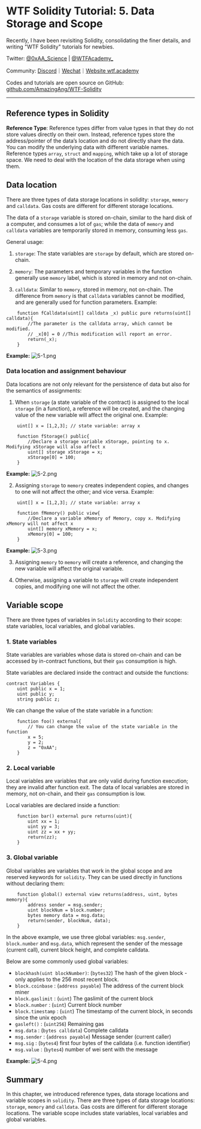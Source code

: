 # WTF Solidity Tutorial: 5. Data Storage and Scope

Recently, I have been revisiting Solidity, consolidating the finer details, and writing "WTF Solidity" tutorials for newbies.

Twitter: [@0xAA_Science](https://twitter.com/0xAA_Science) | [@WTFAcademy_](https://twitter.com/WTFAcademy_)

Community: [Discord](https://discord.gg/5akcruXrsk)｜[Wechat](https://docs.google.com/forms/d/e/1FAIpQLSe4KGT8Sh6sJ7hedQRuIYirOoZK_85miz3dw7vA1-YjodgJ-A/viewform?usp=sf_link)｜[Website wtf.academy](https://wtf.academy)

Codes and tutorials are open source on GitHub: [github.com/AmazingAng/WTF-Solidity](https://github.com/AmazingAng/WTF-Solidity)

-----

## Reference types in Solidity
**Reference Type**: Reference types differ from value types in that they do not store values directly on their own. Instead, reference types store the address/pointer of the data’s location and do not directly share the data. You can modify the underlying data with different variable names. Reference types `array`, `struct` and `mapping`, which take up a lot of storage space. We need to deal with the location of the data storage when using them.

## Data location
There are three types of data storage locations in solidity: `storage`, `memory` and `calldata`. Gas costs are different for different storage locations. 

The data of a `storage` variable is stored on-chain, similar to the hard disk of a computer, and consumes a lot of `gas`; while the data of `memory` and `calldata` variables are temporarily stored in memory, consuming less `gas`. 

General usage:

1. `storage`: The state variables are `storage` by default, which are stored on-chain. 

2. `memory`: The parameters and temporary variables in the function generally use `memory` label, which is stored in memory and not on-chain. 

3. `calldata`: Similar to `memory`, stored in memory, not on-chain. The difference from `memory` is that `calldata` variables cannot be modified, and are generally used for function parameters. Example:

```solidity
    function fCalldata(uint[] calldata _x) public pure returns(uint[] calldata){
        //The parameter is the calldata array, which cannot be modified.
        // _x[0] = 0 //This modification will report an error.
        return(_x);
    }
```

**Example:**
![5-1.png](./img/5-1.png)

### Data location and assignment behaviour

Data locations are not only relevant for the persistence of data but also for the semantics of assignments:

1. When `storage` (a state variable of the contract) is assigned to the local `storage` (in a function), a reference will be created, and the changing value of the new variable will affect the original one. Example:
```solidity
    uint[] x = [1,2,3]; // state variable: array x

    function fStorage() public{
        //Declare a storage variable xStorage, pointing to x. Modifying xStorage will also affect x
        uint[] storage xStorage = x;
        xStorage[0] = 100;
    }
```
**Example:**
![5-2.png](./img/5-2.png)

2. Assigning `storage` to `memory` creates independent copies, and changes to one will not affect the other; and vice versa. Example:
```solidity
    uint[] x = [1,2,3]; // state variable: array x
    
    function fMemory() public view{
        //Declare a variable xMemory of Memory, copy x. Modifying xMemory will not affect x
        uint[] memory xMemory = x;
        xMemory[0] = 100;
    }
```
**Example:**
![5-3.png](./img/5-3.png)

3. Assigning `memory` to `memory` will create a reference, and changing the new variable will affect the original variable.

4. Otherwise, assigning a variable to `storage` will create independent copies, and modifying one will not affect the other.

## Variable scope
There are three types of variables in `Solidity` according to their scope: state variables, local variables, and global variables.

### 1. State variables
State variables are variables whose data is stored on-chain and can be accessed by in-contract functions, but their `gas` consumption is high. 

State variables are declared inside the contract and outside the functions:
```solidity
contract Variables {
    uint public x = 1;
    uint public y;
    string public z;
```

We can change the value of the state variable in a function:

```solidity
    function foo() external{
        // You can change the value of the state variable in the function
        x = 5;
        y = 2;
        z = "0xAA";
    }
```

### 2. Local variable
Local variables are variables that are only valid during function execution; they are invalid after function exit. The data of local variables are stored in memory, not on-chain, and their `gas` consumption is low. 

Local variables are declared inside a function:
```solidity
    function bar() external pure returns(uint){
        uint xx = 1;
        uint yy = 3;
        uint zz = xx + yy;
        return(zz);
    }
```

### 3. Global variable
Global variables are variables that work in the global scope and are reserved keywords for `solidity`. They can be used directly in functions without declaring them:

```solidity
    function global() external view returns(address, uint, bytes memory){
        address sender = msg.sender;
        uint blockNum = block.number;
        bytes memory data = msg.data;
        return(sender, blockNum, data);
    }
```
In the above example, we use three global variables: `msg.sender`, `block.number` and `msg.data`, which represent the sender of the message (current call), current block height, and complete calldata. 

Below are some commonly used global variables:

- `blockhash(uint blockNumber)`: (`bytes32`)         The hash of the given block - only applies to the 256 most recent block. 
- `block.coinbase`             : (`address payable`) The address of the current block miner
- `block.gaslimit`             : (`uint`)            The gaslimit of the current block
- `block.number`               : (`uint`)            Current block number
- `block.timestamp`            : (`uint`)            The timestamp of the current block, in seconds since the unix epoch
- `gasleft()`                  : (`uint256`)         Remaining gas
- `msg.data`                   : (`bytes calldata`)  Complete calldata
- `msg.sender`                 : (`address payable`) Message sender (current caller)
- `msg.sig`                    : (`bytes4`)          first four bytes of the calldata (i.e. function identifier)
- `msg.value`                  : (`bytes4`)          number of wei sent with the message

**Example:**
![5-4.png](./img/5-4.png)

## Summary
In this chapter, we introduced reference types, data storage locations and variable scopes in `solidity`. There are three types of data storage locations: `storage`, `memory` and `calldata`. Gas costs are different for different storage locations. The variable scope includes state variables, local variables and global variables.

